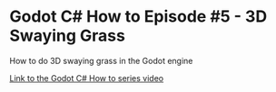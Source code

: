 # Godot C# How to Episode #5 - 3D Swaying Grass

How to do 3D swaying grass in the Godot engine

[Link to the Godot C# How to series video](https://youtu.be/xba3T5RUe9A)


